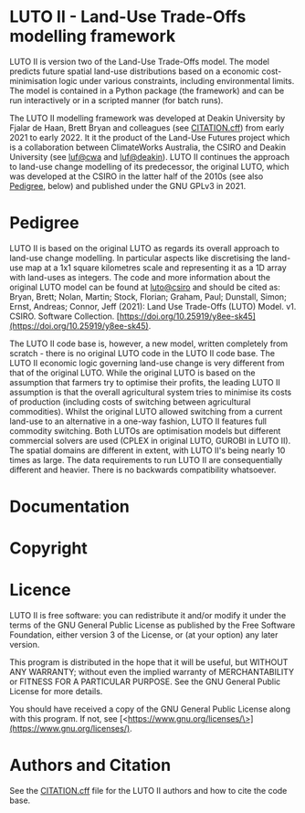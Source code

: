 LUTO II - Land-Use Trade-Offs modelling framework
=================================================

LUTO II is version two of the Land-Use Trade-Offs model. The model predicts future spatial land-use distributions based on a economic cost-minimisation logic under various constraints, including environmental limits. The model is contained in a Python package (the framework) and can be run interactively or in a scripted manner (for batch runs).

The LUTO II modelling framework was developed at Deakin University by Fjalar de Haan, Brett Bryan and colleagues (see [CITATION.cff](CITATION.cff)) from early 2021 to early 2022. It it the product of the Land-Use Futures project which is a collaboration between ClimateWorks Australia, the CSIRO and Deakin University (see [luf@cwa](https://www.climateworksaustralia.org/project/land-use-futures/) and [luf@deakin](https://www.planet-a.earth/other-projects-1/e6xzzv5emwd7p9fsd8pxyluv4840iz)). LUTO II continues the approach to land-use change modelling of its predecessor, the original LUTO, which was developed at the CSIRO in the latter half of the 2010s (see also [Pedigree](#pedigree), below) and published under the GNU GPLv3 in 2021.

# Pedigree #

LUTO II is based on the original LUTO as regards its overall approach to land-use change modelling. In particular aspects like discretising the land-use map at a 1x1 square kilometres scale and representing it as a 1D array with land-uses as integers. The code and more information about the original LUTO model can be found at [luto@csiro](https://data.csiro.au/collection/csiro:52376v1) and should be cited as: Bryan, Brett; Nolan, Martin; Stock, Florian; Graham, Paul; Dunstall, Simon; Ernst, Andreas; Connor, Jeff (2021): Land Use Trade-Offs (LUTO) Model. v1. CSIRO. Software Collection. [https://doi.org/10.25919/y8ee-sk45](https://doi.org/10.25919/y8ee-sk45).

The LUTO II code base is, however, a new model, written completely from scratch - there is no original LUTO code in the LUTO II code base. The LUTO II economic logic governing land-use change is very different from that of the original LUTO. While the original LUTO is based on the assumption that farmers try to optimise their profits, the leading LUTO II assumption is that the overall agricultural system tries to minimise its costs of production (including costs of switching between agricultural commodities). Whilst the original LUTO allowed switching from a current land-use to an alternative in a one-way fashion, LUTO II features full commodity switching. Both LUTOs are optimisation models but different commercial solvers are used (CPLEX in original LUTO, GUROBI in LUTO II). The spatial domains are different in extent, with LUTO II's being nearly 10 times as large. The data requirements to run LUTO II are consequentially different and heavier. There is no backwards compatibility whatsoever.

# Documentation #

# Copyright #

# Licence #
LUTO II is free software: you can redistribute it and/or modify it under the terms of the GNU General Public License as published by the Free Software Foundation, either version 3 of the License, or (at your option) any later version.

This program is distributed in the hope that it will be useful, but WITHOUT ANY WARRANTY; without even the implied warranty of MERCHANTABILITY or FITNESS FOR A PARTICULAR PURPOSE. See the GNU General Public License for more details.

You should have received a copy of the GNU General Public License along with this program. If not, see [\<https://www.gnu.org/licenses/\>](https://www.gnu.org/licenses/).

# Authors and Citation #
See the [CITATION.cff](CITATION.cff) file for the LUTO II authors and how to cite the code base.




